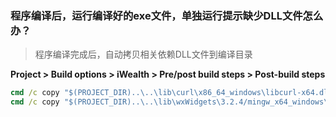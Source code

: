 ### 程序编译后，运行编译好的exe文件，单独运行提示缺少DLL文件怎么办？
>程序编译完成后，自动拷贝相关依赖DLL文件到编译目录

**Project > Build options > iWealth > Pre/post build steps > Post-build steps**

```cmd
cmd /c copy "$(PROJECT_DIR)..\..\lib\curl\x86_64_windows\libcurl-x64.dll"  "$(PROJECT_DIR)$(TARGET_OUTPUT_DIR)"
cmd /c copy "$(PROJECT_DIR)..\..\lib\wxWidgets\3.2.4/mingw_x64_windows\*.dll"  "$(PROJECT_DIR)$(TARGET_OUTPUT_DIR)"
```

